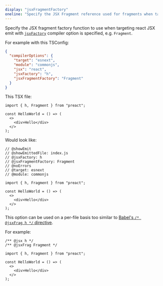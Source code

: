 ```yaml
---
display: "jsxFragmentFactory"
oneline: "Specify the JSX Fragment reference used for fragments when targeting React JSX emit e.g. 'React.Fragment' or 'Fragment'."
---
```


Specify the JSX fragment factory function to use when targeting react JSX emit with [`jsxFactory`](#jsxFactory) compiler option is specified, e.g. `Fragment`.

For example with this TSConfig:

```json tsconfig
{
  "compilerOptions": {
    "target": "esnext",
    "module": "commonjs",
    "jsx": "react",
    "jsxFactory": "h",
    "jsxFragmentFactory": "Fragment"
  }
}
```

This TSX file:

```tsx
import { h, Fragment } from "preact";

const HelloWorld = () => (
  <>
    <div>Hello</div>
  </>
);
```

Would look like:

```tsx twoslash
// @showEmit
// @showEmittedFile: index.js
// @jsxFactory: h
// @jsxFragmentFactory: Fragment
// @noErrors
// @target: esnext
// @module: commonjs

import { h, Fragment } from "preact";

const HelloWorld = () => (
  <>
    <div>Hello</div>
  </>
);
```

This option can be used on a per-file basis too similar to [Babel's `/* @jsxFrag h */` directive](https://babeljs.io/docs/en/babel-plugin-transform-react-jsx#fragments).

For example:

```tsx twoslash
/** @jsx h */
/** @jsxFrag Fragment */

import { h, Fragment } from "preact";

const HelloWorld = () => (
  <>
    <div>Hello</div>
  </>
);
```
